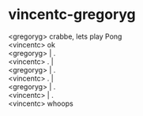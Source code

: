 # vincentc-gregoryg  
<gregoryg\> crabbe, lets play Pong  
<vincentc\> ok  
<gregoryg\> |    .  
<vincentc\> .    |  
<gregoryg\> |  .  
<vincentc\>    . |  
<gregoryg\> | .  
<vincentc\>      | .  
<vincentc\> whoops  
  
